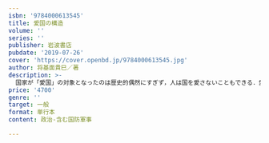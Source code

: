 ```yaml
---
isbn: '9784000613545'
title: 愛国の構造
volume: ''
series: ''
publisher: 岩波書店
pubdate: '2019-07-26'
cover: 'https://cover.openbd.jp/9784000613545.jpg'
author: 将基面貴巳／著
description: >-
  国家が「愛国」の対象となったのは歴史的偶然にすぎず，人は国を愛さないこともできる．愛の対象の実相を追って，キケロ，アウグスティヌス，ヴェイユ，ミュラー，福沢諭吉，清水幾太郎など古典古代から現代までの多様な愛国論を渉猟し，愛国の構造を追究した野心作．無自覚な国家信仰を掘り崩すために．
price: '4700'
genre: ''
target: 一般
format: 単行本
content: 政治-含む国防軍事

---
```


